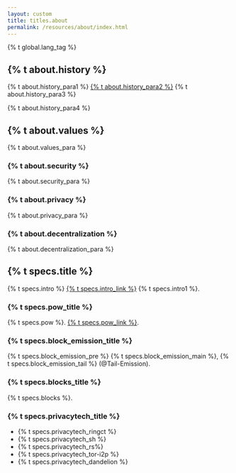 ```yaml
---
layout: custom
title: titles.about
permalink: /resources/about/index.html
---
```


{% t global.lang_tag %}
<div class="about-clerici">
    <section class="container">
        <div class="row">
            <!-- left two-thirds block-->
            <div class="full col-xs-12">
                <div class="info-block text-adapt">
                    <div class="row center-xs">
                        <div class="col">
                            <h2>{% t about.history %}</h2>
                        </div>
                    </div>
                    <div>
                        <p>{% t about.history_para1 %} <a href="https://bitcointalk.org/index.php?topic=563821.0">{% t about.history_para2 %}</a> {% t about.history_para3 %}</p>
                        <p>{% t about.history_para4 %}</p>
                    </div>
                </div>
            </div>
            <!-- end right one-third block-->
        </div>
        <div class="row">
            <!-- left two-thirds block-->
            <div class="full col-xs-12">
                <div class="info-block text-adapt">
                    <div class="row center-xs">
                        <div class="col">
                            <h2>{% t about.values %}</h2>
                        </div>
                    </div>
                    <div>
                        <p>{% t about.values_para %}</p>
                        <h3>{% t about.security %}</h3>
                        <p>{% t about.security_para %}</p>
                        <h3>{% t about.privacy %}</h3>
                        <p>{% t about.privacy_para %}</p>
                        <h3>{% t about.decentralization %}</h3>
                        <p>{% t about.decentralization_para %}</p>
                    </div>
                </div>
            </div>
            <!-- end right one-third block-->
        </div>
        <div class="row">
            <!-- 'Technical info' block -->
            <div class="full col-xs-12">
                <div class="info-block text-adapt">
                    <div class="row center-xs">
                        <div class="col">
                            <h2>{% t specs.title %}</h2>
                        </div>
                    </div>
                    <div>
                        <p>{% t specs.intro %} <a href="{{ site.baseurl }}/library/">{% t specs.intro_link %}</a> {% t specs.intro1 %}.</p>
                            <h3>{% t specs.pow_title %}</h3>
                                <p>{% t specs.pow %}. <a href="https://github.com/tevador/randomx">{% t specs.pow_link %}</a>.</p>
                            <h3>{% t specs.block_emission_title %}</h3>
                                <p>{% t specs.block_emission_pre %} {% t specs.block_emission_main %}, {% t specs.block_emission_tail %} (@Tail-Emission).</p>
                            <h3>{% t specs.blocks_title %}</h3>
                                <p>{% t specs.blocks %}.</p>
                            <h3>{% t specs.privacytech_title %}</h3>
                                <ul>
                                    <li>{% t specs.privacytech_ringct %}</li>
                                    <li>{% t specs.privacytech_sh %}</li>
                                    <li>{% t specs.privacytech_rs%}</li>
                                    <li>{% t specs.privacytech_tor-i2p %}</li>
                                    <li>{% t specs.privacytech_dandelion %}</li>
                                </ul>
                    </div>
                </div>
            </div>
            <!-- End 'Technical info' block -->    
        </div>
    </section>
</div>
